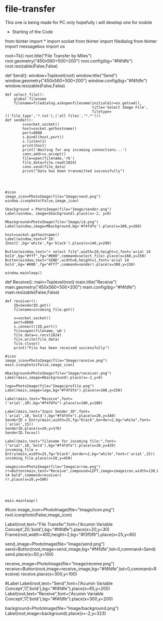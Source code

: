 # file-transfer
This one is being made for PC only hopefully i will develop one for mobile


- Starting of the Code

from tkinter import *
import socket
from tkinter import filedialog
from tkinter import messagebox
import os

root=Tk()
root.title("File Transfer by Miles")
root.geometry("450x560+500+200")
root.config(bg="#f4fdfe")
root.resizable(False,False)

def Send():
    window=Toplevel(root)
    window.title("Send")
    window.geometry("450x560+500+200")
    window.config(bg="#f4fdfe")
    window.resizable(False,False)

    def select_file():
        global filename
        filename=filedialog.askopenfilename(initialdir=os.getcwd(),
                                            title='Select Image File',
                                            filetype=(('file_type','*.txt'),('all files','*.*')))
    def sender():
            s=socket.socket()
            host=socket.gethostname()
            port=8080
            s.bind((host,port))
            s.listen(1)
            print(host)
            print('Waiting for any incoming connections...')
            conn,addr=s.accept()
            file=open(filename,'rb')
            file_data=file.read(1024)
            conn.send(file_data)
            print("Data has been transmitted successfully")




    #icon
    image_icon=PhotoImage(file="Image/send.png")
    window.iconphoto(False,image_icon)

    Sbackground = PhotoImage(file="Image/sender.png")
    Label(window, image=Sbackground).place(x=-2, y=0)

    Mbackground=PhotoImage(file="Image/id.png")
    Label(window,image=Mbackground,bg='#f4fdfe').place(x=100,y=260)

    host=socket.gethostname()
    Label(window,text=f'ID: {host}',bg='white',fg='black').place(x=140,y=290)

    Button(window,text="+ select file",width=10,height=1,font='arial 14 bold',bg="#fff",fg="#000",command=select_file).place(x=160,y=150)
    Button(window,text="SEND",width=8,height=1,font='arial 14 bold',bg='#000',fg="#fff",command=sender).place(x=300,y=150)

    window.mainloop()

def Receive():
    main=Toplevel(root)
    main.title("Receive")
    main.geometry("450x560+500+200")
    main.config(bg="#f4fdfe")
    main.resizable(False,False)

    def receiver():
        ID=SenderID.get()
        filename=incoming_file.get()

        s=socket.socket()
        port=8080
        s.connect((ID,port))
        file=open(filename,'wb')
        file_data=s.recv(1024)
        file.write(file_data)
        file.close()
        print("File has been received successfully")

    #icon
    image_icon=PhotoImage(file="Image/receive.png")
    main.iconphoto(False,image_icon)

    Hbackground=PhotoImage(file="Image/receiver.png")
    Label(main,image=Hbackground).place(x=-2,y=0)

    logo=PhotoImage(file="Image/profile.png")
    Label(main,image=logo,bg="#f4fdfe").place(x=100,y=250)

    Label(main,text="Receive",font=('arial',20),bg="#f4fdfe").place(x=100,y=280)

    Label(main,text="Input Sender ID",font=('arial',10,'bold'),bg="#f4fdfe").place(x=20,y=340)
    SenderID = Entry(main,width=25,fg="black",border=2,bg="white",font=('arial',15))
    SenderID.place(x=20,y=370)
    SenderID.focus()

    Label(main,text="filename for incoming file:",font=("arial",10,'bold'),bg="#f4fdfe").place(x=20,y=420)
    incoming_file = Entry(main,width=25,fg="black",border=2,bg="white",font=('arial',15))
    incoming_file.place(x=20,y=450)

    imageicon=PhotoImage(file="Image/arrow.png")
    rr=Button(main,text="Receive",compound=LEFT,image=imageicon,width=130,bg="#39c790",font="arial 14 bold",command=receiver)
    rr.place(x=20,y=500)




    main.mainloop()


#Icon
image_icon=PhotoImage(file="Image/icon.png")
root.iconphoto(False,image_icon)

Label(root,text="File Transfer",font=('Acumin Variable Concept',20,'bold'),bg="#f4fdfe").place(x=20,y=30)
Frame(root,width=400,height=2,bg="#f3f5f6").place(x=25,y=80)


send_image=PhotoImage(file="Image/send.png")
send=Button(root,image=send_image,bg="#f4fdfe",bd=0,command=Send)
send.place(x=50,y=100)

receive_image=PhotoImage(file="Image/receive.png")
receive=Button(root,image=receive_image,bg="#f4fdfe",bd=0,command=Receive)
receive.place(x=300,y=100)

#Label
Label(root,text="Send",font=('Acumin Variable Concept',17,'bold'),bg="#f4fdfe").place(x=65,y=200)
Label(root,text="Receive",font=('Acumin Variable Concept',17,'bold'),bg="#f4fdfe").place(x=300,y=200)



background=PhotoImage(file="Image/background.png")
Label(root,image=background).place(x=-2,y=323)



